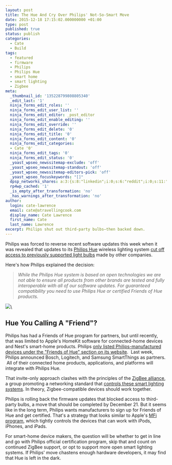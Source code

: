 ```yaml
---
layout: post
title: The Hue And Cry Over Philips' Not-So-Smart Move
date: 2015-12-18 17:15:02.000000000 +01:00
type: post
published: true
status: publish
categories:
  - Cate
  - Build
tags:
  - featured
  - firmware
  - Philips
  - Philips Hue
  - smart home
  - smart lighting
  - Zigbee
meta:
  _thumbnail_id: '135228799808805340'
  _edit_last: '1'
  ninja_forms_edit_roles: ''
  ninja_forms_edit_user_list: ''
  ninja_forms_edit_editor: _post_editor
  ninja_forms_edit_enable_editing: ''
  ninja_forms_edit_override: ''
  ninja_forms_edit_delete: '0'
  ninja_forms_edit_title: '0'
  ninja_forms_edit_content: '0'
  ninja_forms_edit_categories:
  - Cate '0'
  ninja_forms_edit_tags: '0'
  ninja_forms_edit_status: '0'
  _yoast_wpseo_newssitemap-exclude: 'off'
  _yoast_wpseo_newssitemap-standout: 'off'
  _yoast_wpseo_newssitemap-editors-pick: 'off'
  _yoast_wpseo_focuskeywords: "[]"
  dpsp_networks_shares: a:3:{s:8:"linkedin";i:0;s:6:"reddit";i:0;s:11:"google-plus";i:0;}
  rp4wp_cached: '1'
  _is_empty_after_transformation: 'no'
  _has_warnings_after_transformation: 'no'
author:
  login: cate-lawrence
  email: cate@atravellingcook.com
  display_name: Cate Lawrence
  first_name: Cate
  last_name: Lawrence
excerpt: Philips shut out third-party bulbs—then backed down.
---
```

Philips was forced to reverse recent software updates this week when it
was revealed that updates to its [Philips
Hue](http://www2.meethue.com/en-us/) wireless lighting system [cut off
access to previously supported light
bulbs](http://zatznotfunny.com/2015-12/philips-hue-excludes-3rd-party-bulbs/) made
by other companies.

Here's how Philips explained the decision:

> *While the Philips Hue system is based on open technologies we are not
> able to ensure all products from other brands are tested and fully
> interoperable with all of our software updates. For guaranteed
> compatibility you need to use Philips Hue or certified Friends of Hue
> products.*

![](rw-import/MTM1MjI4NzcyNjk2NzU3NTIy.jpg)\

Hue You Calling A "Friend"?
---------------------------

Philips has had a Friends of Hue program for partners, but until
recently, that was limited to Apple's HomeKit software for
connected-home devices and Nest's smart-home products. Philips [only
listed Philips-manufactured devices under the "Friends of Hue" section
on its
website](https://www.usa.philips.com/c-m-li/hue-personal-wireless-lighting/friends-of-hue/latest#filters=HUE_FRIENDS_SU&sliders=&support=&price=&priceBoxes=&page=&layout=12.subcategory.p-grid-icon).
 Last week, Philips announced Bosch, Logitech, and Samsung SmartThings
as partners.  All of their connected home products, applications, and
platforms will integrate with Philips Hue.

That invite-only approach clashes with the principles of the [ZigBee
alliance](http://www.zigbee.org/), a group promoting a networking
standard that [controls these smart lighting
systems](http://www.zigbee.org/what-is-zigbee/connectedlighting/). In
theory, Zigbee-compatible devices should work together.

Philips is rolling back the firmware updates that blocked access to
third-party bulbs, a move that should be completed by December 21. But
it seems like in the long term, Philips wants manufacturers to sign up
for Friends of Hue and get certified. That's a strategy that looks
similar to Apple's [MFi
program](https://developer.apple.com/programs/mfi/), which tightly
controls the devices that can work with iPods, iPhones, and iPads.

For smart-home device makers, the question will be whether to get in
line and go with Philips official certification program, skip that and
count on continued ZigBee support, or opt to support more open smart
lighting systems. If Philips' move chastens enough hardware developers,
it may find that Hue is left in the dark.
